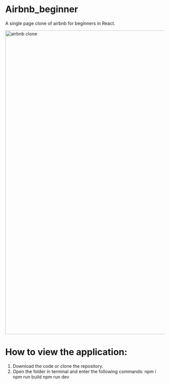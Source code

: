 # Airbnb_beginner

A single page clone of airbnb for beginners in React.

<img width="961" alt="airbnb clone" src="https://github.com/P0OJ/Airbnb_beginner/assets/137164301/73ee0f24-671f-4fc1-b60d-ca437f5e9476">

# How to view the application:

1. Download the code or clone the repository.
2. Open the folder in terminal and enter the following commands:
   npm i
   npm run build
   npm run dev
